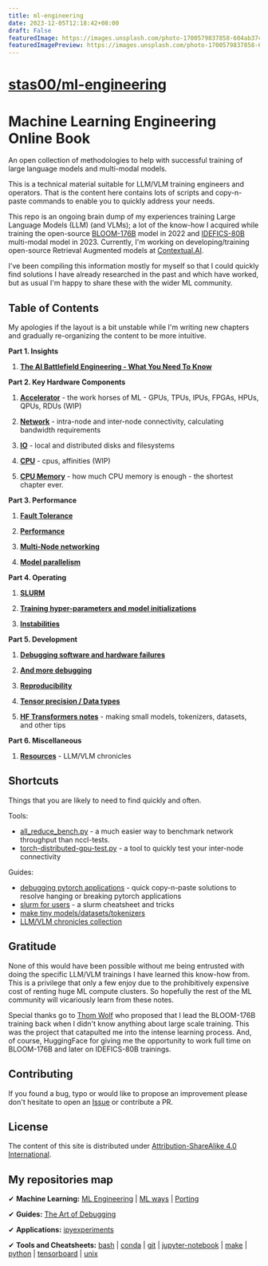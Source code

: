 ```yaml
---
title: ml-engineering
date: 2023-12-05T12:18:42+08:00
draft: False
featuredImage: https://images.unsplash.com/photo-1700579837858-604ab37cbeac?ixid=M3w0NjAwMjJ8MHwxfHJhbmRvbXx8fHx8fHx8fDE3MDE3NDk3MzF8&ixlib=rb-4.0.3
featuredImagePreview: https://images.unsplash.com/photo-1700579837858-604ab37cbeac?ixid=M3w0NjAwMjJ8MHwxfHJhbmRvbXx8fHx8fHx8fDE3MDE3NDk3MzF8&ixlib=rb-4.0.3
---
```


# [stas00/ml-engineering](https://github.com/stas00/ml-engineering)

# Machine Learning Engineering Online Book

An open collection of methodologies to help with successful training of large language models and multi-modal models.

This is a technical material suitable for LLM/VLM training engineers and operators. That is the content here contains lots of scripts and copy-n-paste commands to enable you to quickly address your needs.

This repo is an ongoing brain dump of my experiences training Large Language Models (LLM) (and VLMs); a lot of the know-how I acquired while training the open-source [BLOOM-176B](https://huggingface.co/bigscience/bloom) model in 2022 and
[IDEFICS-80B](https://huggingface.co/HuggingFaceM4/idefics-80b-instruct) multi-modal model in 2023. Currently, I'm working on developing/training open-source Retrieval Augmented models at [Contextual.AI](https://contextual.ai/).

I've been compiling this information mostly for myself so that I could quickly find solutions I have already researched in the past and which have worked, but as usual I'm happy to share these with the wider ML community.


## Table of Contents

My apologies if the layout is a bit unstable while I'm writing new chapters and gradually re-organizing the content to be more intuitive.

**Part 1. Insights**

1. **[The AI Battlefield Engineering - What You Need To Know](./insights/ai-battlefield.md)**

**Part 2. Key Hardware Components**

1. **[Accelerator](./accelerator/)** - the work horses of ML - GPUs, TPUs, IPUs, FPGAs, HPUs, QPUs, RDUs (WIP)

1. **[Network](./network/)** - intra-node and inter-node connectivity, calculating bandwidth requirements

1. **[IO](./io/)** - local and distributed disks and filesystems

1. **[CPU](./cpu/)** - cpus, affinities (WIP)

1. **[CPU Memory](./cpu-memory/)** - how much CPU memory is enough - the shortest chapter ever.


**Part 3. Performance**

1. **[Fault Tolerance](./fault-tolerance/)**

1. **[Performance](./performance/)**

1. **[Multi-Node networking](./multi-node)**

1. **[Model parallelism](./model-parallelism/)**


**Part 4. Operating**

1. **[SLURM](./slurm/)**

1. **[Training hyper-parameters and model initializations](./hparams/)**

1. **[Instabilities](./instabilities/)**


**Part 5. Development**

1. **[Debugging software and hardware failures](./debug/)**

1. **[And more debugging](https://github.com/stas00/the-art-of-debugging)**

1. **[Reproducibility](./reproducibility/)**

1. **[Tensor precision / Data types](./dtype/)**

1. **[HF Transformers notes](./transformers/)** - making small models, tokenizers, datasets, and other tips


**Part 6. Miscellaneous**

1. **[Resources](./resources/)** - LLM/VLM chronicles




## Shortcuts

Things that you are likely to need to find quickly and often.

Tools:

- [all_reduce_bench.py](./multi-node/all_reduce_bench.py) - a much easier way to benchmark network throughput than nccl-tests.
- [torch-distributed-gpu-test.py](./debug/torch-distributed-gpu-test.py) - a tool to quickly test your inter-node connectivity

Guides:

- [debugging pytorch applications](./debug/pytorch.md) - quick copy-n-paste solutions to resolve hanging or breaking pytorch applications
- [slurm for users](./slurm/users.md) - a slurm cheatsheet and tricks
- [make tiny models/datasets/tokenizers](./transformers/make-tiny-models.md)
- [LLM/VLM chronicles collection](https://github.com/stas00/ml-engineering/tree/master/resources#publicly-available-training-llmvlm-logbooks)


## Gratitude

None of this would have been possible without me being entrusted with doing the specific LLM/VLM trainings I have learned this know-how from. This is a privilege that only a few enjoy due to the prohibitively expensive cost of renting huge ML compute clusters. So hopefully the rest of the ML community will vicariously learn from these notes.

Special thanks go to [Thom Wolf](https://github.com/thomwolf) who proposed that I lead the BLOOM-176B training back when I didn't know anything about large scale training. This was the project that catapulted me into the intense learning process. And, of course, HuggingFace for giving me the opportunity to work full time on BLOOM-176B and later on IDEFICS-80B trainings.

## Contributing

If you found a bug, typo or would like to propose an improvement please don't hesitate to open an [Issue](https://github.com/stas00/ml-engineering/issues) or contribute a PR.


## License

The content of this site is distributed under [Attribution-ShareAlike 4.0 International](./LICENSE-CC-BY-SA).


## My repositories map

✔ **Machine Learning:**
 [ML Engineering](https://github.com/stas00/ml-engineering) |
 [ML ways](https://github.com/stas00/ml-ways) |
 [Porting](https://github.com/stas00/porting)

✔ **Guides:**
 [The Art of Debugging](https://github.com/stas00/the-art-of-debugging)

✔ **Applications:**
 [ipyexperiments](https://github.com/stas00/ipyexperiments)

✔ **Tools and Cheatsheets:**
 [bash](https://github.com/stas00/bash-tools) |
 [conda](https://github.com/stas00/conda-tools) |
 [git](https://github.com/stas00/git-tools) |
 [jupyter-notebook](https://github.com/stas00/jupyter-notebook-tools) |
 [make](https://github.com/stas00/make-tools) |
 [python](https://github.com/stas00/python-tools) |
 [tensorboard](https://github.com/stas00/tensorboard-tools) |
 [unix](https://github.com/stas00/unix-tools)
